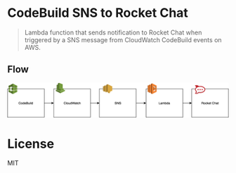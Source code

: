 # CodeBuild SNS to Rocket Chat

> Lambda function that sends notification to Rocket Chat when triggered by a SNS message from CloudWatch CodeBuild events on AWS.

## Flow

<img src="./assets/codebuild-sns.png" width="750" />

# License

MIT
